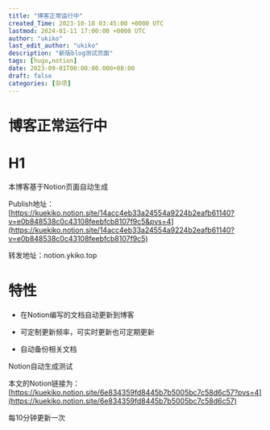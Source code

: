 ```yaml
---
title: "博客正常运行中"
created_Time: 2023-10-18 03:45:00 +0000 UTC
lastmod: 2024-01-11 17:00:00 +0000 UTC
author: "ukiko"
last_edit_author: "ukiko"
description: "新版blog测试页面"
tags: [hugo,notion]
date: 2023-09-01T00:00:00.000+08:00
draft: false
categories: [杂项]
---
```


# 博客正常运行中

# H1

本博客基于Notion页面自动生成

Publish地址：[https://kuekiko.notion.site/14acc4eb33a24554a9224b2eafb61140?v=e0b848538c0c43108feebfcb8107f9c5&pvs=4](https://kuekiko.notion.site/14acc4eb33a24554a9224b2eafb61140?v=e0b848538c0c43108feebfcb8107f9c5)



转发地址：notion.ykiko.top

# 特性

- 在Notion编写的文档自动更新到博客

- 可定制更新频率，可实时更新也可定期更新

- 自动备份相关文档



Notion自动生成测试



本文的Notion链接为：[https://kuekiko.notion.site/6e834359fd8445b7b5005bc7c58d6c57?pvs=4](https://kuekiko.notion.site/6e834359fd8445b7b5005bc7c58d6c57)

每10分钟更新一次




